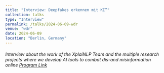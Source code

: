 ```yaml
---
title: "Interview: Deepfakes erkennen mit KI”"
collection: talks
type: "Interview"
permalink: /talks/2024-06-09-wdr
venue: "wdr"
date: 2024-06-09
location: "Berlin, Germany"
---
```


###### Interview about the work of the XplaiNLP Team and the multiple research projects where we develop AI tools to combat dis-and misinformation online [Program Link](https://www1.wdr.de/mediathek/audio/wdr5/wdr5-toene-texte-bilder-interviews/audio-deepfakes-erkennen-mit-ki-100.html) 
